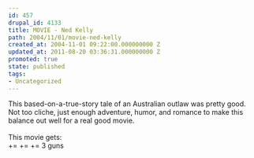 ```yaml
---
id: 457
drupal_id: 4133
title: MOVIE - Ned Kelly
path: 2004/11/01/movie-ned-kelly
created_at: 2004-11-01 09:22:00.000000000 Z
updated_at: 2011-08-20 03:36:31.000000000 Z
promoted: true
state: published
tags:
- Uncategorized
---
```

This based-on-a-true-story tale of an Australian outlaw was pretty good. Not too cliche, just enough adventure, humor, and romance to make this balance out well for a real good movie.
<br />
<br />This movie gets:
<br />+= += +=   3 guns
